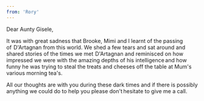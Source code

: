 ```yaml
---
from: 'Rory'
---
```


Dear Aunty Gisele,

It was with great sadness that Brooke, Mimi and I learnt of the passing of  D'Artagnan from this world. We shed a few tears and sat around and shared stories of the times we met  D'Artagnan and reminisced on how impressed we were with the amazing depths of his intelligence and how funny he was trying to steal the treats and cheeses off the table at Mum's various morning tea's.

All our thoughts are with you during these dark times and if there is possibly anything we could do to help you please don't hesitate to give me a call. 